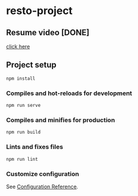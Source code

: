 # resto-project

## Resume video [DONE]

[click here](https://www.youtube.com/watch?v=t3cojoA1SRQ&list=PL8p2I9GklV44m5tFH-zjCmTiHeq9GZrby&index=21&pp=iAQB)

## Project setup

```
npm install
```

### Compiles and hot-reloads for development

```
npm run serve
```

### Compiles and minifies for production

```
npm run build
```

### Lints and fixes files

```
npm run lint
```

### Customize configuration

See [Configuration Reference](https://cli.vuejs.org/config/).
